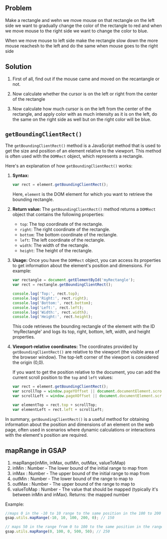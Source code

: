 ## Problem

Make a rectangle and wehn we move mouse on that rectangle on the left side we want to gradually change the color of the rectangle to red and when we move mouse to the right side we want to change the color to blue.

When we move mouse to left side make the rectangle slow down the more mouse reachesh to the left and do the same when mouse goes to the right side

## Solution

1. First of all, find out if the mouse came and moved on the recantangle or not.

2. Now calculate whether the cursor is on the left or right from the center of the rectangle

3. Now calculate how much cursor is on the left from the center of the rectangle, and apply color with as much intensity as it is on the left, do the same on the right side as well but on the right color will be blue.


## `getBoundingClientRect()`

The `getBoundingClientRect()` method is a JavaScript method that is used to get the size and position of an element relative to the viewport. This method is often used with the `DOMRect` object, which represents a rectangle.

Here's an explanation of how `getBoundingClientRect()` works:

1. **Syntax:**
   ```javascript
   var rect = element.getBoundingClientRect();
   ```

   Here, `element` is the DOM element for which you want to retrieve the bounding rectangle.

2. **Return value:**
   The `getBoundingClientRect()` method returns a `DOMRect` object that contains the following properties:

   - `top`: The top coordinate of the rectangle.
   - `right`: The right coordinate of the rectangle.
   - `bottom`: The bottom coordinate of the rectangle.
   - `left`: The left coordinate of the rectangle.
   - `width`: The width of the rectangle.
   - `height`: The height of the rectangle.

3. **Usage:**
   Once you have the `DOMRect` object, you can access its properties to get information about the element's position and dimensions. For example:

   ```javascript
   var rectangle = document.getElementById('myRectangle');
   var rect = rectangle.getBoundingClientRect();

   console.log('Top:', rect.top);
   console.log('Right:', rect.right);
   console.log('Bottom:', rect.bottom);
   console.log('Left:', rect.left);
   console.log('Width:', rect.width);
   console.log('Height:', rect.height);
   ```

   This code retrieves the bounding rectangle of the element with the ID 'myRectangle' and logs its top, right, bottom, left, width, and height properties.

4. **Viewport-relative coordinates:**
   The coordinates provided by `getBoundingClientRect()` are relative to the viewport (the visible area of the browser window). The top-left corner of the viewport is considered the origin (0,0).

   If you want to get the position relative to the document, you can add the current scroll position to the `top` and `left` values:

   ```javascript
   var rect = element.getBoundingClientRect();
   var scrollTop = window.pageYOffset || document.documentElement.scrollTop;
   var scrollLeft = window.pageXOffset || document.documentElement.scrollLeft;

   var elementTop = rect.top + scrollTop;
   var elementLeft = rect.left + scrollLeft;
   ```

In summary, `getBoundingClientRect()` is a useful method for obtaining information about the position and dimensions of an element on the web page, often used in scenarios where dynamic calculations or interactions with the element's position are required.


## mapRange in GSAP

1. mapRange(inMin, inMax, outMin, outMax, valueToMap)
1. inMin : Number - The lower bound of the initial range to map from
2. inMax : Number - The upper bound of the initial range to map from
3. outMin : Number - The lower bound of the range to map to
4. outMax : Number - The upper bound of the range to map to
5. valueToMap : Number - The value that should be mapped (typically it's between inMin and inMax).
Returns: the mapped number

Example:

```JavaScript
//maps 0 in the -10 to 10 range to the same position in the 100 to 200 range
gsap.utils.mapRange(-10, 10, 100, 200, 0); // 150

// maps 50 in the range from 0 to 100 to the same position in the range from 0 to 500
gsap.utils.mapRange(0, 100, 0, 500, 50); // 250
```
